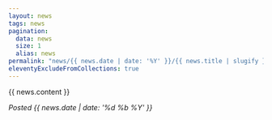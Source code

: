 ```yaml
---
layout: news
tags: news
pagination:
  data: news
  size: 1
  alias: news
permalink: "news/{{ news.date | date: '%Y' }}/{{ news.title | slugify }}/"
eleventyExcludeFromCollections: true
---
```


{{ news.content }}

_Posted {{ news.date | date: '%d %b %Y' }}_